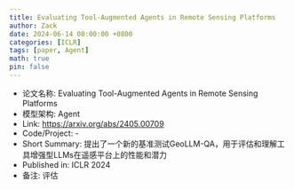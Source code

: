 ```yaml
---
title: Evaluating Tool-Augmented Agents in Remote Sensing Platforms
author: Zack
date: 2024-06-14 00:00:00 +0800
categories: [ICLR]
tags: [paper, Agent]
math: true
pin: false
---
```

- 论文名称: Evaluating Tool-Augmented Agents in Remote Sensing Platforms
- 模型架构: Agent
- Link: https://arxiv.org/abs/2405.00709
- Code/Project: -
- Short Summary: 提出了一个新的基准测试GeoLLM-QA，用于评估和理解工具增强型LLMs在遥感平台上的性能和潜力
- Published in: ICLR 2024
- 备注: 评估
